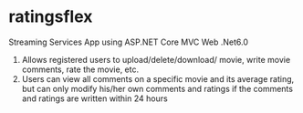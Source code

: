 # ratingsflex
 Streaming Services App using ASP.NET Core MVC Web .Net6.0

1. Allows registered users to upload/delete/download/ movie, write movie comments, rate the movie, etc.
2. Users can view all comments on a specific movie and its average rating, but can only modify his/her own comments and ratings if the comments and ratings are written within 24 hours
